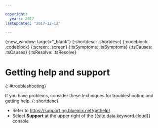```yaml
---

copyright:
  years: 2017
lastupdated: "2017-12-12"

---
```

{:new_window: target="_blank"}
{:shortdesc: .shortdesc}
{:codeblock: .codeblock}
{:screen: .screen}
{:tsSymptoms: .tsSymptoms}
{:tsCauses: .tsCauses}
{:tsResolve: .tsResolve}

# Getting help and support
{: #troubleshooting}

If you have problems, consider these techniques for troubleshooting and getting help.
{: shortdesc}

  * Refer to https://support.ng.bluemix.net/gethelp/
  * Select **Support** at the upper right of the {{site.data.keyword.cloud}} console
